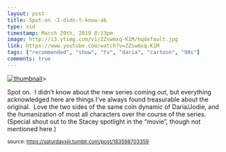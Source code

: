 ```yaml
---
layout: post
title: Spot-on -I-didn-t-know-ab
type: vid
timestamp: March 20th, 2019 8:13pm
image: http://i3.ytimg.com/vi/ZZswmxq-K1M/hqdefault.jpg
link: https://www.youtube.com/watch?v=ZZswmxq-K1M
tags: ["recommended", "show", "tv", "daria", "cartoon", "90s"]
comments: true
---
```

[![thumbnail](http://i3.ytimg.com/vi/ZZswmxq-K1M/hqdefault.jpg)](https://www.youtube.com/watch?v=ZZswmxq-K1M)>
    
Spot on.  I didn’t know about the new series coming out, but everything acknowledged here are things I’ve always found treasurable about the original.  Love the two sides of the same coin dynamic of Daria/Jodie, and the humanization of most all characters over the course of the series.  (Special shout out to the Stacey spotlight in the “movie”, though not mentioned here.)
 
  
<small>source: https://saturdayxiii.tumblr.com/post/183598703359</small>